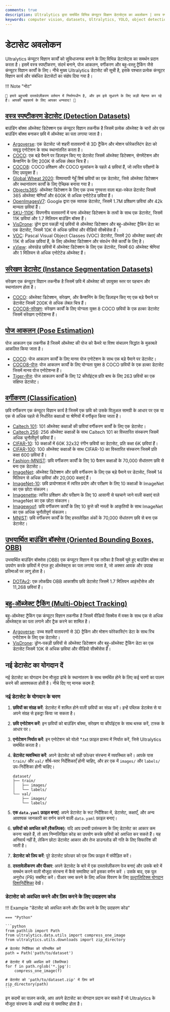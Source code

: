 ```yaml
---
comments: true
description: Ultralytics द्वारा समर्थित विभिन्न कंप्यूटर विज्ञान डेटासेट्स का अवलोकन | वस्त्र स्पष्टीकरण, संरेखण, पोज आकलन, छवि वर्गीकरण और बहु-वस्तु ट्रैकिंग के लिए।
keywords: computer vision, datasets, Ultralytics, YOLO, object detection, instance segmentation, pose estimation, image classification, multi-object tracking
---
```


# डेटासेट अवलोकन

Ultralytics कंप्यूटर विज्ञान कार्यों को सुविधाजनक बनाने के लिए विभिन्न डेटासेट्स का समर्थन प्रदान करता है। इसमें वस्त्र स्पष्टीकरण, संदर्भ बनाने, पोज आकलन, वर्गीकरण और बहु-वस्तु ट्रैकिंग जैसे कंप्यूटर विज्ञान कार्यों के लिए। नीचे मुख्य Ultralytics डेटासेट की सूची है, इसके पश्चात प्रत्येक कंप्यूटर विज्ञान कार्य और संबंधित डेटासेटों का संक्षेप दिया गया है।

!!! Note "नोट"

    🚧 हमारे बहुभाषी दस्तावेज़ीकरण वर्तमान में निर्माणाधीन है, और हम इसे सुधारने के लिए कड़ी मेहनत कर रहे हैं। आपकी सहकार्य के लिए आपका धन्यवाद! 🙏

## [वस्त्र स्पष्टीकरण डेटासेट (Detection Datasets)](../../datasets/detect/index.md)

बाउंडिंग बॉक्स ऑब्जेक्ट डिटेक्शन एक कंप्यूटर विज्ञान तकनीक है जिसमें प्रत्येक ऑब्जेक्ट के चारों ओर एक बाउंडिंग बॉक्स बनाकर छवि में ऑब्जेक्ट का पता लगाया जाता है।

- [Argoverse](../../datasets/detect/argoverse.md): एक डेटासेट जो शहरी वातावरणों से 3D ट्रैकिंग और मोशन फोरेकास्टिंग डेटा को समृद्ध एनोटेशन के साथ स्थानांतरित करता है।
- [COCO](../../datasets/detect/coco.md): एक बड़े पैमाने पर डिज़ाइन किए गए डेटासेट जिसमें ऑब्जेक्ट डिटेक्शन, सेगमेंटेशन और कैप्शनिंग के लिए 200K से अधिक लेबल चित्र हैं।
- [COCO8](../../datasets/detect/coco8.md): COCO प्रशिक्षण और COCO मूल्यांकन के पहले 4 छवियां हैं, जो त्वरित परीक्षणों के लिए उपयुक्त हैं।
- [Global Wheat 2020](../../datasets/detect/globalwheat2020.md): विश्वव्यापी गेहूँ शिर्ष छवियों का एक डेटासेट, जिसे ऑब्जेक्ट डिटेक्शन और स्थानांतरण कार्यों के लिए ऐच्छिक बनाया गया है।
- [Objects365](../../datasets/detect/objects365.md): ऑब्जेक्ट डिटेक्शन के लिए एक उच्च गुणवत्ता वाला बड़ा-स्केल डेटासेट जिसमें 365 ऑब्जेक्ट श्रेणियाँ और 600K से अधिक एनोटेटेड छवियां हैं।
- [OpenImagesV7](../../datasets/detect/open-images-v7.md): Google द्वारा एक व्यापक डेटासेट, जिसमें 1.7M प्रशिक्षण छवियां और 42k मान्यता छवियां हैं।
- [SKU-110K](../../datasets/detect/sku-110k.md): विपणनीय वातावरणों में घना ऑब्जेक्ट डिटेक्शन के तत्वों के साथ एक डेटासेट, जिसमें 11K छवियां और 1.7 मिलियन बाउंडिंग बॉक्स हैं।
- [VisDrone](../../datasets/detect/visdrone.md): ड्रोन द्वारा पकड़ी गई छवियों से ऑब्जेक्ट डिटेक्शन और बहु-ऑब्जेक्ट ट्रैकिंग डेटा का एक डेटासेट, जिसमें 10K से अधिक छवियां और वीडियो सीक्वेंसेस हैं।
- [VOC](../../datasets/detect/voc.md): Pascal Visual Object Classes (VOC) डेटासेट, जिसमें 20 ऑब्जेक्ट कक्षाएं और 11K से अधिक छवियां हैं, के लिए ऑब्जेक्ट डिटेक्शन और संवर्धन जैसे कार्यों के लिए है।
- [xView](../../datasets/detect/xview.md): ओवरहेड छवियों में ऑब्जेक्ट डिटेक्शन के लिए एक डेटासेट, जिसमें 60 ऑब्जेक्ट श्रेणियां और 1 मिलियन से अधिक एनोटेटेड ऑब्जेक्ट हैं।

## [संरेखण डेटासेट (Instance Segmentation Datasets)](../../datasets/segment/index.md)

संरेखण एक कंप्यूटर विज्ञान तकनीक है जिसमें छवि में ऑब्जेक्ट की उपयुक्त स्तर पर पहचान और स्थानांतरण होता है।

- [COCO](../../datasets/segment/coco.md): ऑब्जेक्ट डिटेक्शन, संरेखण, और कैप्शनिंग के लिए डिज़ाइन किए गए एक बड़े पैमाने पर डेटासेट जिसमें 200K से अधिक लेबल चित्र हैं।
- [COCO8-संरेखण](../../datasets/segment/coco8-seg.md): संरेखण कार्यों के लिए योग्यता युक्त 8 COCO छवियों के एक हल्का डेटासेट जिसमें संरेखण एनोटेशन्स हैं।

## [पोज आकलन (Pose Estimation)](../../datasets/pose/index.md)

पोज आकलन एक तकनीक है जिसमें ऑब्जेक्ट की पोज को कैमरे या विश्व संचालन सिद्धांत के मुकाबले आकलित किया जाता है।

- [COCO](../../datasets/pose/coco.md): पोज आकलन कार्यों के लिए मानव पोज एनोटेशन के साथ एक बड़े पैमाने पर डेटासेट।
- [COCO8-पोज](../../datasets/pose/coco8-pose.md): पोज आकलन कार्यों के लिए योग्यता युक्त 8 COCO छवियों के एक हल्का डेटासेट जिसमें मानव पोज एनोटेशन्स हैं।
- [Tiger-पोज](../../datasets/pose/tiger-pose.md): पोज आकलन कार्यों के लिए 12 कीपॉइंट्स प्रति बाघ के लिए 263 छवियों का एक संक्षिप्त डेटासेट।

## [वर्गीकरण (Classification)](../../datasets/classify/index.md)

छवि वर्गीकरण एक कंप्यूटर विज्ञान कार्य है जिसमें एक छवि को उसके विज़ुअल सामग्री के आधार पर एक या एक से अधिक पहले से निर्धारित कक्षाओं या श्रेणियों में वर्गीकृत किया जाता है।

- [Caltech 101](../../datasets/classify/caltech101.md): 101 ऑब्जेक्ट कक्षाओं की छवियां वर्गीकरण कार्यों के लिए एक डेटासेट।
- [Caltech 256](../../datasets/classify/caltech256.md): 256 ऑब्जेक्ट कक्षाओं के साथ Caltech 101 का विस्तारित संस्करण जिसमें अधिक चुनौतीपूर्ण छवियां हैं।
- [CIFAR-10](../../datasets/classify/cifar10.md): 10 कक्षाओं में 60K 32x32 रंगीन छवियों का डेटासेट, प्रति कक्षा 6K छवियां हैं।
- [CIFAR-100](../../datasets/classify/cifar100.md): 100 ऑब्जेक्ट कक्षाओं के साथ CIFAR-10 का विस्तारित संस्करण जिसमें प्रति कक्षा 600 छवियां हैं।
- [Fashion-MNIST](../../datasets/classify/fashion-mnist.md): छवि वर्गीकरण कार्यों के लिए 10 फैशन कक्षाओं के 70,000 सेंधांतरण छवि से बना एक डेटासेट।
- [ImageNet](../../datasets/classify/imagenet.md): ऑब्जेक्ट डिटेक्शन और छवि वर्गीकरण के लिए एक बड़े पैमाने पर डेटासेट, जिसमें 14 मिलियन से अधिक छवियां और 20,000 कक्षाएं हैं।
- [ImageNet-10](../../datasets/classify/imagenet10.md): छवि प्रायोगशाला में त्वरित प्रयोग और परीक्षण के लिए 10 कक्षाओं के ImageNet का एक छोटा संकलन।
- [Imagenette](../../datasets/classify/imagenette.md): त्वरित प्रशिक्षण और परीक्षण के लिए 10 आसानी से पहचाने जाने वाली कक्षाएं वाले ImageNet का एक छोटा संकलन।
- [Imagewoof](../../datasets/classify/imagewoof.md): छवि वर्गीकरण कार्यों के लिए 10 कुत्ते की नस्लों के आकृतियों के साथ ImageNet का एक अधिक चुनौतीपूर्ण संकलन।
- [MNIST](../../datasets/classify/mnist.md): छवि वर्गीकरण कार्यों के लिए हस्तलेखित अंकों के 70,000 सेंधांतरण छवि से बना एक डेटासेट।

## [उभयार्थित बाउंडिंग बॉक्सेस (Oriented Bounding Boxes, OBB)](../../datasets/obb/index.md)

उभयार्थित बाउंडिंग बॉक्सेस (OBB) एक कंप्यूटर विज्ञान में एक तरीका है जिसमें घुमे हुए बाउंडिंग बॉक्स का उपयोग करके छवियों में एंगल हुए ऑब्जेक्ट्स का पता लगाया जाता है, जो अक्सर आवक और उपग्रह प्रतिमाओं पर लागू होता है।

- [DOTAv2](../../datasets/obb/dota-v2.md): एक लोकप्रिय OBB आकाशीय छवि डेटासेट जिसमें 1.7 मिलियन आइंस्टेंसेज और 11,268 छवियां हैं।

## [बहु-ऑब्जेक्ट ट्रैकिंग (Multi-Object Tracking)](../../datasets/track/index.md)

बहु-ऑब्जेक्ट ट्रैकिंग एक कंप्यूटर विज्ञान तकनीक है जिसमें वीडियो सिक्वेंस में वक्त के साथ एक से अधिक ऑब्जेक्ट्स का पता लगाने और ट्रैक करने का शामिल है।

- [Argoverse](../../datasets/detect/argoverse.md): उच्च शहरी वातावरणों से 3D ट्रैकिंग और मोशन फोरेकास्टिंग डेटा के साथ रिच एनोटेशन के लिए एक डेटासेट।
- [VisDrone](../../datasets/detect/visdrone.md): ड्रोन-पकड़ी छवियों से ऑब्जेक्ट डिटेक्शन और बहु-ऑब्जेक्ट ट्रैकिंग डेटा का एक डेटासेट जिसमें 10K से अधिक छवियां और वीडियो सीक्वेंसेस हैं।

## नई डेटासेट का योगदान दें

नई डेटासेट का योगदान देना मौजूदा ढांचे के स्थानांतरण के साथ समर्थित होने के लिए कई चरणों का पालन करने की आवश्यकता होती है। नीचे दिए गए मानक कदम हैं:

### नई डेटासेट के योगदान के चरण

1. **छवियों का संग्रह करें**:
   डेटासेट में शामिल होने वाली छवियों का संग्रह करें। इन्हें पब्लिक डेटाबेस से या अपने संग्रह से इकट्ठा किया जा सकता है।

2. **छवि एनोटेशन करें**:
   इन छवियों को बाउंडिंग बॉक्स, संरेखण या कीपॉइंट्स के साथ थस्क करें, टास्क के आधार पर।

3. **एनोटेशन निर्यात करें**:
   इन एनोटेशन को योलो *.txt फ़ाइल प्रारूप में निर्यात करें, जिसे Ultralytics समर्थित करता है।

4. **डेटासेट व्यवस्थित करें**:
   अपने डेटासेट को सही फ़ोल्डर संरचना में व्यवस्थित करें। आपके पास `train/` और `val/` शीर्ष-स्तर निर्देशिकाएँ होनी चाहिए, और हर एक में `images/` और `labels/` उप-निर्देशिका होनी चाहिए।

    ```
    dataset/
    ├── train/
    │   ├── images/
    │   └── labels/
    └── val/
        ├── images/
        └── labels/
    ```

5. **एक `data.yaml` फ़ाइल बनाएं**:
   अपने डेटासेट के रूट निर्देशिका में, डेटासेट, कक्षाएँ, और अन्य आवश्यक जानकारी का वर्णन करने वाली `data.yaml` फ़ाइल बनाएं।

6. **छवियों को अवधित करें (वैकल्पिक)**:
   यदि आप प्रभावी प्रसंस्करण के लिए डेटासेट का आकार कम करना चाहते हैं, तो आप निम्नलिखित कोड का उपयोग करके छवियों को अवधित कर सकते हैं। यह अनिवार्य नहीं है, लेकिन छोटा डेटासेट आकार और तेज डाउनलोड की गति के लिए सिफारिश की जाती है।

7. **डेटासेट को ज़िप करें**:
   पूरे डेटासेट फ़ोल्डर को एक ज़िप फ़ाइल में संपीड़ित करें।

8. **दस्तावेज़ीकरण और पीआर**: अपने डेटासेट के बारे में एक दस्तावेज़ीकरण पेज बनाएं और उसके बारे में समर्थन करने वाली मौजूदा संरचना में कैसे समाविष्ट करें इसका वर्णन करें । उसके बाद, एक पुल अनुरोध (PR) सबमिट करें। पीआर जमा करने के लिए अधिक विवरण के लिए [उल्ट्रालिटिक्स योगदान दिशानिर्देशिका](https://docs.ultralytics.com/help/contributing) देखें।

### डेटासेट को अवधित करने और ज़िप करने के लिए उदाहरण कोड

!!! Example "डेटासेट को अवधित करने और ज़िप करने के लिए उदाहरण कोड"

    === "Python"

    ```python
    from pathlib import Path
    from ultralytics.data.utils import compress_one_image
    from ultralytics.utils.downloads import zip_directory

    # डेटासेट निर्देशिका को परिभाषित करें
    path = Path('path/to/dataset')

    # डेटासेट में छवि अवधित करें (वैकल्पिक)
    for f in path.rglob('*.jpg'):
        compress_one_image(f)

    # डेटासेट को 'path/to/dataset.zip' में ज़िप करें
    zip_directory(path)
    ```

इन कदमों का पालन करके, आप अपने डेटासेट का योगदान प्रदान कर सकते हैं जो Ultralytics के मौजूदा संरचना के अच्छी तरह से समाविष्ट होता है।
